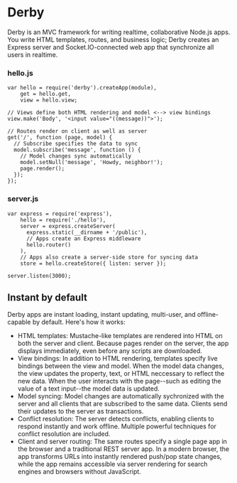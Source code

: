 # Derby

Derby is an MVC framework for writing realtime, collaborative Node.js apps. You write HTML templates, routes, and business logic; Derby creates an Express server and Socket.IO-connected web app that synchronize all users in realtime.

### hello.js

    var hello = require('derby').createApp(module),
        get = hello.get,
        view = hello.view;
    
    // Views define both HTML rendering and model <--> view bindings
    view.make('Body', '<input value="((message))">');

    // Routes render on client as well as server
    get('/', function (page, model) {
      // Subscribe specifies the data to sync
      model.subscribe('message', function () {
        // Model changes sync automatically
        model.setNull('message', 'Howdy, neighbor!');
        page.render();
      });
    });

### server.js

    var express = require('express'),
        hello = require('./hello'),
        server = express.createServer(
          express.static(__dirname + '/public'),
          // Apps create an Express middleware
          hello.router()
        ),
        // Apps also create a server-side store for syncing data
        store = hello.createStore({ listen: server });
    
    server.listen(3000);

## Instant by default

Derby apps are instant loading, instant updating, multi-user, and offline-capable by default. Here's how it works:

  * HTML templates: Mustache-like templates are rendered into HTML on both the server and client. Because pages render on the server, the app displays immediately, even before any scripts are downloaded.
  * View bindings: In addition to HTML rendering, templates specify live bindings between the view and model. When the model data changes, the view updates the property, text, or HTML neccessary to reflect the new data. When the user interacts with the page--such as editing the value of a text input--the model data is updated.
  * Model syncing: Model changes are automatically sychronized with the server and all clients that are subscribed to the same data. Clients send their updates to the server as transactions.
  * Conflict resolution: The server detects conflicts, enabling clients to respond instantly and work offline. Multiple powerful techniques for conflict resolution are included.
  * Client and server routing: The same routes specify a single page app in the browser and a traditional REST server app. In a modern browser, the app transforms URLs into instantly rendered push/pop state changes, while the app remains accessible via server rendering for search engines and browsers without JavaScript.

